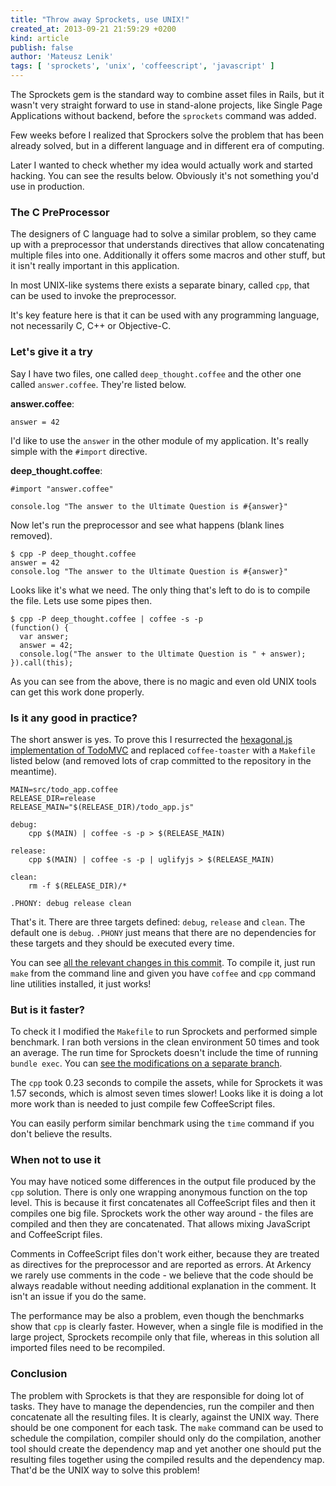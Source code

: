 ```yaml
---
title: "Throw away Sprockets, use UNIX!"
created_at: 2013-09-21 21:59:29 +0200
kind: article
publish: false
author: 'Mateusz Lenik'
tags: [ 'sprockets', 'unix', 'coffeescript', 'javascript' ]
---
```


The Sprockets gem is the standard way to combine asset files in Rails, but it
wasn't very straight forward to use in stand-alone projects, like Single Page
Applications without backend, before the `sprockets` command was added.

Few weeks before I realized that Sprockers solve the problem that has been
already solved, but in a different language and in different era of computing.

Later I wanted to check whether my idea would actually work and started
hacking. You can see the results below. Obviously it's not something you'd use
in production.

<!-- more -->

### The C PreProcessor

The designers of C language had to solve a similar problem, so they came up
with a preprocessor that understands directives that allow concatenating
multiple files into one. Additionally it offers some macros and other stuff,
but it isn't really important in this application.

In most UNIX-like systems there exists a separate binary, called `cpp`, that
can be used to invoke the preprocessor.

It's key feature here is that it can be used with any programming language, not
necessarily C, C++ or Objective-C.

### Let's give it a try

Say I have two files, one called `deep_thought.coffee` and the other one called
`answer.coffee`. They're listed below.

__answer.coffee__:

    answer = 42

I'd like to use the `answer` in the other module of my application. It's really
simple with the `#import` directive.

__deep_thought.coffee__:

    #import "answer.coffee"

    console.log "The answer to the Ultimate Question is #{answer}"

Now let's run the preprocessor and see what happens (blank lines removed).

    $ cpp -P deep_thought.coffee
    answer = 42
    console.log "The answer to the Ultimate Question is #{answer}"

Looks like it's what we need. The only thing that's left to do is to compile
the file. Lets use some pipes then.

    $ cpp -P deep_thought.coffee | coffee -s -p
    (function() {
      var answer;
      answer = 42;
      console.log("The answer to the Ultimate Question is " + answer);
    }).call(this);

As you can see from the above, there is no magic and even old UNIX tools can
get this work done properly.

### Is it any good in practice?

The short answer is yes. To prove this I resurrected the [hexagonal.js
implementation of TodoMVC](https://github.com/hexagonaljs/todomvc) and replaced
`coffee-toaster` with a `Makefile` listed below (and removed lots of crap committed to the
repository in the meantime).

    MAIN=src/todo_app.coffee
    RELEASE_DIR=release
    RELEASE_MAIN="$(RELEASE_DIR)/todo_app.js"

    debug:
        cpp $(MAIN) | coffee -s -p > $(RELEASE_MAIN)

    release:
        cpp $(MAIN) | coffee -s -p | uglifyjs > $(RELEASE_MAIN)

    clean:
        rm -f $(RELEASE_DIR)/*

    .PHONY: debug release clean

That's it. There are three targets defined: `debug`, `release` and `clean`. The
default one is `debug`. `.PHONY` just means that there are no dependencies for
these targets and they should be executed every time.

You can see [all the relevant changes in this
commit](https://github.com/mlen/todomvc/commit/69c3c8495f3c07d40bbeb46ab5a4460ce61a1eb2).
To compile it, just run `make` from the command line and given you have
`coffee` and `cpp` command line utilities installed, it just works!

### But is it faster?

To check it I modified the `Makefile` to run Sprockets and performed simple
benchmark. I ran both versions in the clean environment 50 times and took an
average. The run time for Sprockets doesn't include the time of running `bundle
exec`. You can [see the modifications on a separate
branch](https://github.com/mlen/todomvc/commit/35442c8da443ce075eccf963c3387859355fea9a).

The `cpp` took 0.23 seconds to compile the assets, while for Sprockets it was
1.57 seconds, which is almost seven times slower! Looks like it is doing a lot
more work than is needed to just compile few CoffeeScript files.

You can easily perform similar benchmark using the `time` command if you don't
believe the results.

### When not to use it

You may have noticed some differences in the output file produced by the `cpp`
solution. There is only one wrapping anonymous function on the top level. This
is because it first concatenates all CoffeeScript files and then it compiles
one big file.  Sprockets work the other way around - the files are compiled and
then they are concatenated. That allows mixing JavaScript and CoffeeScript
files.

Comments in CoffeeScript files don't work either, because they are treated as
directives for the preprocessor and are reported as errors. At Arkency we
rarely use comments in the code - we believe that the code should be always
readable without needing additional explanation in the comment. It isn't an
issue if you do the same.

The performance may be also a problem, even though the benchmarks show that
`cpp` is clearly faster. However, when a single file is modified in the large
project, Sprockets recompile only that file, whereas in this solution all
imported files need to be recompiled.

### Conclusion

The problem with Sprockets is that they are responsible for doing lot of tasks.
They have to manage the dependencies, run the compiler and then concatenate all
the resulting files. It is clearly, against the UNIX way. There should be one
component for each task. The `make` command can be used to schedule the
compilation, compiler should only do the compilation, another tool should
create the dependency map and yet another one should put the resulting files
together using the compiled results and the dependency map. That'd be the UNIX
way to solve this problem!
